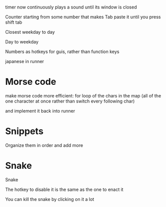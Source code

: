 ﻿# 

timer now continuously plays a sound until its window is closed

Counter starting from some number that makes Tab paste it until you press shift tab

Closest weekday to day

Day to weekday

Numbers as hotkeys for guis, rather than function keys

japanese in runner

# Morse code

make morse code more efficient: for loop of the chars in the map (all of the one character at once rather than switch every following char) 

and implement it back into runner

# Snippets 

Organize them in order and add more 

# Snake

Snake

The hotkey to disable it is the same as the one to enact it

You can kill the snake by clicking on it a lot
